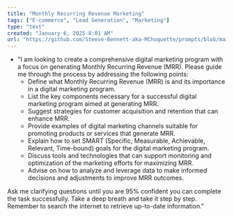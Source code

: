 ```yaml
---
title: "Monthly Recurring Revenue Marketing"
tags: ["E-commerce", "Lead Generation", "Marketing"]
type: "text"
created: "January 6, 2025 8:01 AM"
url: "https://github.com/Steeve-Bennett-aka-MChoquette/prompts/blob/main/monthly_recurring_revenue_marketing.md"
---
```


- "I am looking to create a comprehensive digital marketing program with a focus on generating Monthly Recurring Revenue (MRR). Please guide me through the process by addressing the following points:
  - Define what Monthly Recurring Revenue (MRR) is and its importance in a digital marketing program.
  - List the key components necessary for a successful digital marketing program aimed at generating MRR.
  - Suggest strategies for customer acquisition and retention that can enhance MRR.
  - Provide examples of digital marketing channels suitable for promoting products or services that generate MRR.
  - Explain how to set SMART (Specific, Measurable, Achievable, Relevant, Time-bound) goals for the digital marketing program.
  - Discuss tools and technologies that can support monitoring and optimization of the marketing efforts for maximizing MRR.
  - Advise on how to analyze and leverage data to make informed decisions and adjustments to improve MRR outcomes.
  
Ask me clarifying questions until you are 95% confident you can complete the task successfully. Take a deep breath and take it step by step. Remember to search the internet to retrieve up-to-date information."